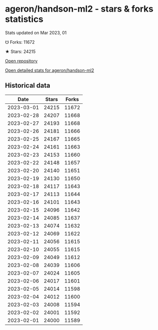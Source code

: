 # ageron/handson-ml2 - stars & forks statistics

Stats updated on Mar 2023, 01

☋ Forks: 11672

★ Stars: 24215

[Open repository](https://github.com/ageron/handson-ml2)

[Open detailed stats for ageron/handson-ml2](https://reviewgithub.com/rep/ageron/handson-ml2)

## Historical data
| Date | Stars | Forks |
|------|-------|-------|
| 2023-03-01 | 24215 | 11672 | 
| 2023-02-28 | 24207 | 11668 | 
| 2023-02-27 | 24193 | 11668 | 
| 2023-02-26 | 24181 | 11666 | 
| 2023-02-25 | 24167 | 11665 | 
| 2023-02-24 | 24161 | 11663 | 
| 2023-02-23 | 24153 | 11660 | 
| 2023-02-22 | 24148 | 11657 | 
| 2023-02-20 | 24140 | 11651 | 
| 2023-02-19 | 24130 | 11650 | 
| 2023-02-18 | 24117 | 11643 | 
| 2023-02-17 | 24113 | 11644 | 
| 2023-02-16 | 24101 | 11643 | 
| 2023-02-15 | 24096 | 11642 | 
| 2023-02-14 | 24085 | 11637 | 
| 2023-02-13 | 24074 | 11632 | 
| 2023-02-12 | 24069 | 11622 | 
| 2023-02-11 | 24056 | 11615 | 
| 2023-02-10 | 24055 | 11615 | 
| 2023-02-09 | 24049 | 11612 | 
| 2023-02-08 | 24039 | 11606 | 
| 2023-02-07 | 24024 | 11605 | 
| 2023-02-06 | 24017 | 11601 | 
| 2023-02-05 | 24014 | 11598 | 
| 2023-02-04 | 24012 | 11600 | 
| 2023-02-03 | 24008 | 11594 | 
| 2023-02-02 | 24001 | 11592 | 
| 2023-02-01 | 24000 | 11589 | 


